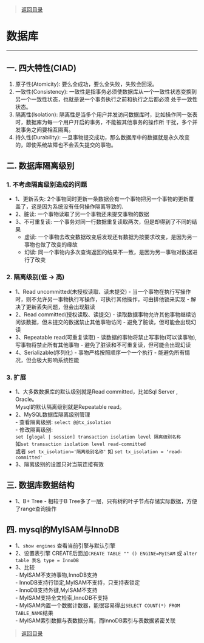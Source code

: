> [返回目录](https://github.com/Crab2died/jdepth)

#                                       数据库
---
## 一. 四大特性(CIAD)
   1. 原子性(Atomicity): 要么全成功，要么全失败，失败会回滚。
   2. 一致性(Consistency): 一致性是指事务必须使数据库从一个一致性状态变换到另一个一致性状态，也就是说一个事务执行之前和执行之后都必须
      处于一致性状态。
   3. 隔离性(Isolation): 隔离性是当多个用户并发访问数据库时，比如操作同一张表时，数据库为每一个用户开启的事务，不能被其他事务的操作所
      干扰，多个并发事务之间要相互隔离。
   4. 持久性(Durability): 一旦事物提交成功，那么数据库中的数据就是永久改变的，即使系统故障也不会丢失提交的事物。
   
## 二. 数据库隔离级别
### 1. 不考虑隔离级别造成的问题
   - 1、更新丢失: 2个事物同时更新一条数据会有一个事物把另一个事物的更新覆盖了，这是因为系统没有任何操作隔离导致的.
   - 2、脏读: 一个事物读取了另一个事物还未提交事物的数据
   - 3、不可重复读: 一个事务对同一行数据重复读取两次，但是却得到了不同的结果
     - 虚读: 一个事物去改变数据改变后发现还有数据为按要求改变，是因为另一事物也做了改变的缘故
     - 幻读: 同一个事物内多次查询返回的结果不一致，是因为另一事物对数据进行了改变
     
### 2. 隔离级别(低 -> 高)
   - 1、Read uncommitted(未授权读取、读未提交)
    - 当一个事物在执行写操作时，则不允许另一事物执行写操作，可执行其他操作，可由排他锁来实现
    - 解决了更新丢失问题，但会出现脏读
   - 2、Read committed(授权读取、读提交)
    - 读取数据事物允许其他事物继续访问该数据，但未提交的数据禁止其他事物访问
    - 避免了脏读，但可能会出现幻读
   - 3、Repeatable read(可重复读取)
    - 读数据的事物将禁止写事物(可以读事物),写事物将禁止所有其他事物
    - 避免了脏读和不可重复读，但可能会出现幻读
   - 4、Serializable(序列化)
    - 事物严格按照顺序一个一个执行
    - 能避免所有情况，但会极大影响系统性能
    
### 3. 扩展
   - 1、大多数数据库的默认级别就是Read committed，比如Sql Server , Oracle。  
        Mysql的默认隔离级别就是Repeatable read。 
   - 2、MySQL数据库隔离级别管理  
    - 查看隔离级别: `select @@tx_isolation`  
    - 修改隔离级别:    
      `set [glogal | session] transaction isolation level 隔离级别名称`  
      如`set transaction isolation level read-committed`  
      或者
      `set tx_isolation='隔离级别名称'` 如 `set tx_isolation = 'read-committed'`  
   - 3、隔离级别的设置只对当前连接有效     
   
## 三. 数据库数据结构
   - 1、B+ Tree
    - 相较于B Tree多了一层，只有树的叶子节点存储实际数据，方便了range查询操作

## 四. mysql的MyISAM与InnoDB
   - 1、`show engines` 查看当前引擎与默认引擎
   - 2、设置表引擎 CREATE后面加`CREATE TABLE "" () ENGINE=MyISAM` 或 `alter table 表名 type = InnoDB`
   - 3、比较  
    - MyISAM不支持事物,InnoDB支持   
    - InnoDB支持行锁定,MyISAM不支持，只支持表锁定   
    - InnoDB支持外键,MyISAM不支持  
    - MyISAM支持全文检索,InnoDB不支持  
    - MyISAM内置一个数据计数器，能很容易得出`SELECT COUNT(*) FROM TABLE_NAME`结果  
    - MyISAM索引数据与表数据分离，而InnoDB索引与表数据紧密关联  
   
   
> [返回目录](https://github.com/Crab2died/jdepth)